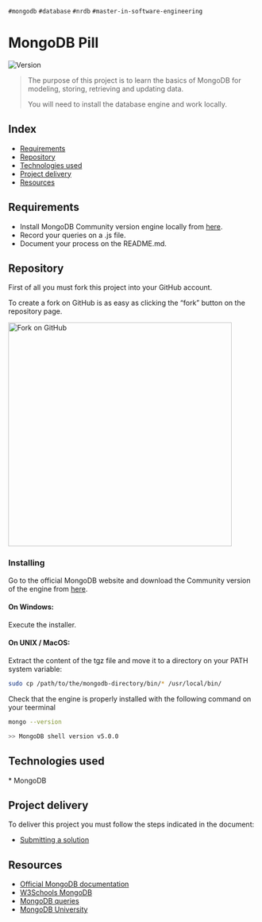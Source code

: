 `#mongodb` `#database` `#nrdb` `#master-in-software-engineering`

# MongoDB Pill <!-- omit in toc -->

<p>
  <img alt="Version" src="https://img.shields.io/badge/version-1.0-blue.svg?cacheSeconds=2592000" />
</p>

> The purpose of this project is to learn the basics of MongoDB for modeling, storing, retrieving and updating data.
>
> You will need to install the database engine and work locally.

## Index <!-- omit in toc -->

- [Requirements](#requirements)
- [Repository](#repository)
- [Technologies used](#technologies-used)
- [Project delivery](#project-delivery)
- [Resources](#resources)

## Requirements

- Install MongoDB Community version engine locally from [here](https://www.mongodb.com/try/download/community).
- Record your queries on a .js file.
- Document your process on the README.md.

## Repository

First of all you must fork this project into your GitHub account.

To create a fork on GitHub is as easy as clicking the “fork” button on the repository page.

<img src="https://docs.github.com/assets/images/help/repository/fork_button.jpg" alt="Fork on GitHub" width='450'>

### Installing 

Go to the official MongoDB website and download the Community version of the engine from [here](https://www.mongodb.com/try/download/community).

#### On Windows:
Execute the installer.

#### On UNIX / MacOS:
Extract the content of the tgz file and move it to a directory on your PATH system variable:

```sh
sudo cp /path/to/the/mongodb-directory/bin/* /usr/local/bin/
```

Check that the engine is properly installed with the following command on your teerminal

```sh
mongo --version

>> MongoDB shell version v5.0.0
```

## Technologies used

\* MongoDB

## Project delivery

To deliver this project you must follow the steps indicated in the document:

- [Submitting a solution](https://www.notion.so/Submitting-a-solution-524dab1a71dd4b96903f26385e24cdb6)

## Resources
- [Official MongoDB documentation](https://www.mongodb.com)
- [W3Schools MongoDB](https://www.w3schools.in/mongodb/query-operations)
- [MongoDB queries](https://docs.mongodb.com/manual/tutorial/query-documents/)
- [MongoDB University](https://university.mongodb.com/)
